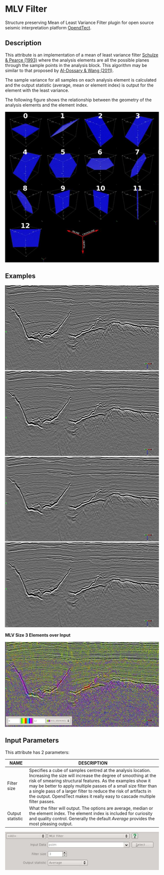 # MLV Filter

Structure preserving Mean of Least Variance Filter plugin for open source seismic interpretation platform <a href="http://www.opendtect.org/" target="_blank">OpendTect</a>.

## Description

This attribute is an implementation of a mean of least variance filter [Schulze & Pearce (1993)](http://proceedings.spiedigitallibrary.org/proceeding.aspx?articleid=1008684 "Value-and-criterion filters: a new filter structure based on morphological opening and closing. Mark A. Schulze and John A. Pearce. Proc. SPIE 1902, Nonlinear Image Processing IV, 106 (May 21, 1993)") where the analysis elements are all the possible planes through the sample points in the analysis block. This algorithm may be similar to that proposed by [Al-Dossary & Wang (2011)](http://library.seg.org/doi/abs/10.1190/1.3627375 "Structure‐preserving smoothing for 3D seismic attributes. Saleh Al‐Dossary and Yuchun Eugene Wang. SEG Technical Program Expanded Abstracts 2011. January 2011, 1004-1008"). 

The sample variance for all samples on each analysis element is calculated and the output statistic (average, mean or element index) is output for the element with the least variance. 

The following figure shows the relationship between the geometry of the analysis elements and the element index.

![Element Index](../images/MLVFilterAttrib_elements.jpg "MLV Filter analysis elements")

## Examples
<div class="juxtapose" style="margin:0px;padding:0px" data-startingposition="50" data-showlabels="true" data-showcredits="false" data-animate="false" data-mode="horizontal">
<img src="../../images/MLVFilterAttrib_input.jpg" data-label="Input" data-credit="">
<img src="../../images/MLVFilterAttrib_MLV3_Mean.jpg"  data-label="MLV Size 3 Average - 1 pass" data-credit="">
</div>

<div class="juxtapose" style="margin:0px;padding:0px" data-startingposition="50" data-showlabels="true" data-showcredits="false" data-animate="false" data-mode="horizontal">
<img src="../../images/MLVFilterAttrib_MLV5_Mean.jpg" data-label="MLV Size 5 Average - 1 pass" data-credit="">
<img src="../../images/MLVFilterAttrib_MLV3_Mean2.jpg"  data-label="MLV Size 3 Average - 2 passes" data-credit="">
</div>

**MLV Size 3 Elements over Input**

![MLV 3 Elements](../images/MLVFilterAttrib_MLV3_Elements.jpg "MLV 3 elements")

## Input Parameters

This attribute has 2 parameters:

| NAME             | DESCRIPTION |
|------------------|-------------|
| Filter size | Specifies a cube of samples centred  at the analysis location. Increasing the size will increase the degree of smoothing at the risk of smearing structural features. As the examples show it may be better to apply multiple passes of a small size filter than a single pass of a larger filter to reduce the risk of artifacts in the output. OpendTect makes it really easy to cascade multiple filter passes. |
| Output statistic | What the filter will output. The options are average, median or the element index. The element index is included for curiosity and quality control. Generally the default *Average* provides the most pleasing output. |

![Input Parameters](../images/MLVFilterAttrib_par1.jpg "MLF Filter input parameters")


